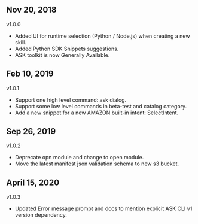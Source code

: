 ## Nov 20, 2018
v1.0.0
- Added UI for runtime selection (Python / Node.js) when creating a new skill.
- Added Python SDK Snippets suggestions.
- ASK toolkit is now Generally Available.

## Feb 10, 2019
v1.0.1
- Support one high level command: ask dialog.
- Support some low level commands in beta-test and catalog category.
- Add a new snippet for a new AMAZON built-in intent: SelectIntent.

## Sep 26, 2019
v1.0.2
- Deprecate opn module and change to open module.
- Move the latest manifest json validation schema to new s3 bucket.

## April 15, 2020
v1.0.3
- Updated Error message prompt and docs to mention explicit ASK CLI v1 version dependency.